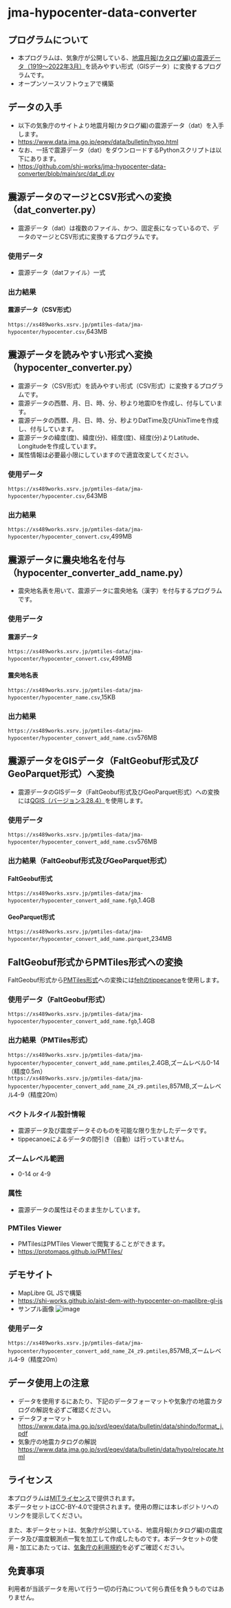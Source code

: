 # jma-hypocenter-data-converter
## プログラムについて
- 本プログラムは、気象庁が公開している、[地震月報(カタログ編)の震源データ（1919～2022年3月）](https://www.data.jma.go.jp/eqev/data/bulletin/hypo.html)を読みやすい形式（GISデータ）に変換するプログラムです。
- オープンソースソフトウェアで構築

## データの入手
- 以下の気象庁のサイトより地震月報(カタログ編)の震源データ（dat）を入手します。
- https://www.data.jma.go.jp/eqev/data/bulletin/hypo.html
- なお、一括で震源データ（dat）をダウンロードするPythonスクリプトは以下にあります。
- https://github.com/shi-works/jma-hypocenter-data-converter/blob/main/src/dat_dl.py

## 震源データのマージとCSV形式への変換（dat_converter.py）
- 震源データ（dat）は複数のファイル、かつ、固定長になっているので、データのマージとCSV形式に変換するプログラムです。
### 使用データ
- 震源データ（datファイル）一式
### 出力結果
#### 震源データ（CSV形式）
`https://xs489works.xsrv.jp/pmtiles-data/jma-hypocenter/hypocenter.csv`,643MB

## 震源データを読みやすい形式へ変換（hypocenter_converter.py）
- 震源データ（CSV形式）を読みやすい形式（CSV形式）に変換するプログラムです。
- 震源データの西暦、月、日、時、分、秒より地震IDを作成し、付与しています。
- 震源データの西暦、月、日、時、分、秒よりDatTime及びUnixTimeを作成し、付与しています。
- 震源データの緯度(度)、緯度(分)、経度(度)、経度(分)よりLatitude、Longitudeを作成しています。
- 属性情報は必要最小限にしていますので適宜改変してください。
### 使用データ
`https://xs489works.xsrv.jp/pmtiles-data/jma-hypocenter/hypocenter.csv`,643MB
### 出力結果
`https://xs489works.xsrv.jp/pmtiles-data/jma-hypocenter/hypocenter_convert.csv`,499MB

## 震源データに震央地名を付与（hypocenter_converter_add_name.py）
- 震央地名表を用いて、震源データに震央地名（漢字）を付与するプログラムです。
### 使用データ
#### 震源データ
`https://xs489works.xsrv.jp/pmtiles-data/jma-hypocenter/hypocenter_convert.csv`,499MB
#### 震央地名表
`https://xs489works.xsrv.jp/pmtiles-data/jma-hypocenter/hypocenter_name.csv`,15KB
### 出力結果
`https://xs489works.xsrv.jp/pmtiles-data/jma-hypocenter/hypocenter_convert_add_name.csv`576MB

## 震源データをGISデータ（FaltGeobuf形式及びGeoParquet形式）へ変換
- 震源データのGISデータ（FaltGeobuf形式及びGeoParquet形式）への変換には[QGIS（バージョン3.28.4）](https://qgis.org/ja/site/)を使用します。
### 使用データ
`https://xs489works.xsrv.jp/pmtiles-data/jma-hypocenter/hypocenter_convert_add_name.csv`576MB
### 出力結果（FaltGeobuf形式及びGeoParquet形式）
#### FaltGeobuf形式
`https://xs489works.xsrv.jp/pmtiles-data/jma-hypocenter/hypocenter_convert_add_name.fgb`,1.4GB
#### GeoParquet形式
`https://xs489works.xsrv.jp/pmtiles-data/jma-hypocenter/hypocenter_convert_add_name.parquet`,234MB

## FaltGeobuf形式からPMTiles形式への変換
FaltGeobuf形式から[PMTiles形式](https://github.com/protomaps/PMTiles)への変換には[feltのtippecanoe](https://github.com/felt/tippecanoe)を使用します。
### 使用データ（FaltGeobuf形式）
`https://xs489works.xsrv.jp/pmtiles-data/jma-hypocenter/hypocenter_convert_add_name.fgb`,1.4GB
### 出力結果（PMTiles形式）
`https://xs489works.xsrv.jp/pmtiles-data/jma-hypocenter/hypocenter_convert_add_name.pmtiles`,2.4GB,ズームレベル0-14（精度0.5m）  
`https://xs489works.xsrv.jp/pmtiles-data/jma-hypocenter/hypocenter_convert_add_name_Z4_z9.pmtiles`,857MB,ズームレベル4-9（精度20m）

### ベクトルタイル設計情報
- 震源データ及び震度データそのものを可能な限り生かしたデータです。
- tippecanoeによるデータの間引き（自動）は行っていません。

### ズームレベル範囲
- 0-14 or 4-9

### 属性
- 震源データの属性はそのまま生かしています。

### PMTiles Viewer
- PMTilesはPMTiles Viewerで閲覧することができます。
- https://protomaps.github.io/PMTiles/

## デモサイト
- MapLibre GL JSで構築
- https://shi-works.github.io/aist-dem-with-hypocenter-on-maplibre-gl-js
- サンプル画像
![image](https://github.com/shi-works/jma-hypocenter-data-converter/assets/71203808/80f707d0-aa05-4d78-b7c5-bfab5f005142)
### 使用データ
`https://xs489works.xsrv.jp/pmtiles-data/jma-hypocenter/hypocenter_convert_add_name_Z4_z9.pmtiles`,857MB,ズームレベル4-9（精度20m）

## データ使用上の注意
- データを使用するにあたり、下記のデータフォーマットや気象庁の地震カタログの解説を必ずご確認ください。
- データフォーマット  
https://www.data.jma.go.jp/svd/eqev/data/bulletin/data/shindo/format_j.pdf
- 気象庁の地震カタログの解説  
https://www.data.jma.go.jp/svd/eqev/data/bulletin/data/hypo/relocate.html

## ライセンス
本プログラムは[MITライセンス](https://github.com/shi-works/jma-earthquake-data-converter/blob/main/LICENSE)で提供されます。  
本データセットはCC-BY-4.0で提供されます。使用の際には本レポジトリへのリンクを提示してください。

また、本データセットは、気象庁が公開している、地震月報(カタログ編)の震度データ及び震度観測点一覧を加工して作成したものです。本データセットの使用・加工にあたっては、[気象庁の利用規約](https://www.jma.go.jp/jma/kishou/info/coment.html)を必ずご確認ください。

## 免責事項
利用者が当該データを用いて行う一切の行為について何ら責任を負うものではありません。
